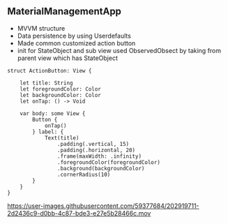 ## MaterialManagementApp
* MVVM structure
* Data persistence by using Userdefaults
* Made common customized action button
* init for StateObject and sub view used ObservedObsect by taking from parent view which has StateObject
```
struct ActionButton: View {
    
    let title: String
    let foregroundColor: Color
    let backgroundColor: Color
    let onTap: () -> Void
    
    var body: some View {
        Button {
            onTap()
        } label: {
            Text(title)
                .padding(.vertical, 15)
                .padding(.horizontal, 20)
                .frame(maxWidth: .infinity)
                .foregroundColor(foregroundColor)
                .background(backgroundColor)
                .cornerRadius(10)
        }
    }
}
```

https://user-images.githubusercontent.com/59377684/202919711-2d2436c9-d0bb-4c87-bde3-e27e5b28466c.mov

